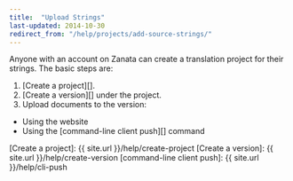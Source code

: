 ```yaml
---
title:  "Upload Strings"
last-updated: 2014-10-30
redirect_from: "/help/projects/add-source-strings/"
---
```


Anyone with an account on Zanata can create a translation project for their strings. The basic steps are:

 1. [Create a project][].
 1. [Create a version][] under the project.
 1. Upload documents to the version:
   - Using the website
   - Using the [command-line client push][] command


[Create a project]: {{ site.url }}/help/create-project
[Create a version]: {{ site.url }}/help/create-version
[command-line client push]: {{ site.url }}/help/cli-push
